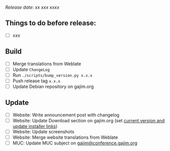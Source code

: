 *Release date: xx xxx xxxx*

## Things to do before release:

* [ ] xxx

## Build
* [ ] Merge translations from Weblate
* [ ] Update `ChangeLog`
* [ ] Run `./scripts/bump_version.py x.x.x`
* [ ] Push release tag `x.x.x`
* [ ] Update Debian repository on gajim.org

## Update
* [ ] Website: Write announcement post with changelog
* [ ] Website: Update Download section on gajim.org (set [current version and update installer links](https://dev.gajim.org/gajim/website/blob/master/themes/beautifulhugo/data/Gajim.json))
* [ ] Website: Update screenshots
* [ ] Website: Merge website translations from Weblate
* [ ] MUC: Update MUC subject on gajim@conference.gajim.org
